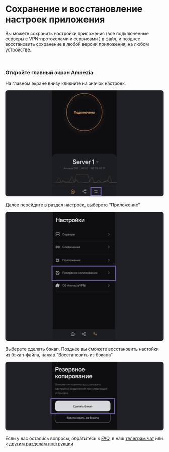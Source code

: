 # Сохранение и восстановление настроек приложения 

Вы можете сохранить настройки приложения (все подключенные серверы с VPN-протоколами и сервисами ) в файл, и позднее восстановить сохранение в любой версии приложения, на любом устройстве.

&nbsp;

### Откройте главный экран Amnezia

На главном экране  внизу  кликните на значок настроек.

![instruction 1](https://raw.githubusercontent.com/amnezia-vpn/amnezia.org-content/master/docs/ru/instructions/20_backup/img/srsa_ru_1.png)

Далее перейдите в раздел настроек, выберете  “Приложение”

![instruction 1](https://raw.githubusercontent.com/amnezia-vpn/amnezia.org-content/master/docs/ru/instructions/20_backup/img/srsa_ru_2.png)


Выберете сделать бэкап. Позднее вы сможете восстановить настойки из бэкап-файла, нажав "Восстановить из бэкапа" 

![instruction 1](https://raw.githubusercontent.com/amnezia-vpn/amnezia.org-content/master/docs/ru/instructions/20_backup/img/srsa_ru_3.png)


Если у вас остались вопросы, обратитесь к [FAQ], в наш [телеграм чат] или к [другим разделам инструкции]

[amnezia-site-ext-link]: https://amnezia-web-nx1r.vercel.app
[about-int-link]: /about
[FAQ]: ../faq
[телеграм чат]: https://t.me/amnezia_vpn
[другим разделам инструкции]: ../instructions
